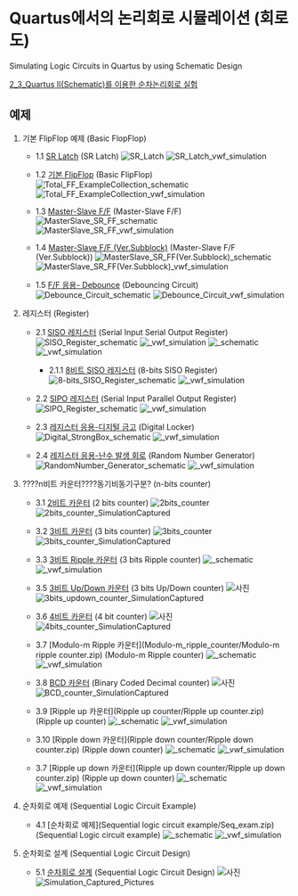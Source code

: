 # Quartus에서의 논리회로 시뮬레이션 (회로도)
Simulating Logic Circuits in Quartus by using Schematic Design

[2_3_Quartus II(Schematic)를 이용한 순차논리회로 실험](https://docs.google.com/document/d/18B2oY9i0UkC5DJaRiA0vmYNfsSaPw23wI-6OQMqPB7Y/edit#heading=h.754qeavoagw5)

## 예제
1. 기본 FlipFlop 예제 (Basic FlopFlop)

    + 1.1  [SR Latch](Basic_FilpFlop_ExampleCollection/SR_Latch) (SR Latch)
        ![SR_Latch](Basic_FilpFlop_ExampleCollection/SR_Latch/SR_Latch.png)
        ![SR_Latch_vwf_simulation](Basic_FilpFlop_ExampleCollection/SR_Latch/SR_Latch_vwf_simulation.png)

    + 1.2  [기본 FlipFlop](Basic_FilpFlop_ExampleCollection/Total_FF_ExampleCollection(SR,JK,D,T)) (Basic FlipFlop)
        ![Total_FF_ExampleCollection_schematic](Basic_FilpFlop_ExampleCollection/Total_FF_ExampleCollection(SR,JK,D,T)/Total_FF_ExampleCollection_schematic.png)
        ![Total_FF_ExampleCollection_vwf_simulation]() 

    + 1.3  [Master-Slave F/F](Basic_FilpFlop_ExampleCollection/MasterSlave_SR_FF) (Master-Slave F/F)
        ![MasterSlave_SR_FF_schematic](Basic_FilpFlop_ExampleCollection/MasterSlave_SR_FF/MasterSlave_SR_FF_schematic.png)
        ![MasterSlave_SR_FF_vwf_simulation]() 

    + 1.4  [Master-Slave F/F (Ver.Subblock)](Basic_FilpFlop_ExampleCollection/MasterSlave_SR_FF(Ver.Subblock)) (Master-Slave F/F (Ver.Subblock))
        ![MasterSlave_SR_FF(Ver.Subblock)_schematic](Basic_FilpFlop_ExampleCollection/MasterSlave_SR_FF(Ver.Subblock)/MasterSlave_SR_FF(Ver.Subblock)_schematic.png)
        ![MasterSlave_SR_FF(Ver.Subblock)_vwf_simulation]()

    + 1.5  [F/F 응용- Debounce](Basic_FilpFlop_ExampleCollection/Debounce_Circuit) (Debouncing Circuit)
        ![Debounce_Circuit_schematic](Basic_FilpFlop_ExampleCollection/Debounce_Circuit/Debounce_Circuit_schematic.png)
        ![Debounce_Circuit_vwf_simulation]()
    
2.  레지스터 (Register)

    + 2.1 [SISO 레지스터](SISO_Register/SISO_Register.zip) (Serial Input Serial Output Register)
        ![SISO_Register_schematic](SISO_Register/SISO_Register_schematic.png)
        ![_vwf_simulation](_vwf_simulation.png)
        ![_schematic](_schematic.png)
        ![_vwf_simulation](_vwf_simulation.png)

        + 2.1.1 [8비트 SISO 레지스터](SISO_Register/8-bits_SISO_Register.zip) (8-bits SISO Register)
            ![8-bits_SISO_Register_schematic](SISO_Register/8-bits_SISO_Register_schematic.png)
            ![_vwf_simulation](_vwf_simulation.png)

    + 2.2 [SIPO 레지스터](SIPO_Register/SIPO_Register.zip) (Serial Input Parallel Output Register)
        ![SIPO_Register_schematic](SIPO_Register/SIPO_Register_schematic.png)
        ![_vwf_simulation](_vwf_simulation.png)
    
    + 2.3 [레지스터 응용-디지털 금고](Digital_StrongBox/Digital_StrongBox.zip) (Digital Locker)
        ![Digital_StrongBox_schematic](Digital_StrongBox/Digital_StrongBox_schematic.png)
        ![_vwf_simulation](_vwf_simulation.png)

    + 2.4 [레지스터 응용-난수 발생 회로](RandomNumber_Generator/RandomNumber_Generator.zip) (Random Number Generator)
        ![RandomNumber_Generator_schematic](RandomNumber_Generator/RandomNumber_Generator_schematic.png)
        ![_vwf_simulation](_vwf_simulation.png)


3. ????n비트 카운터????동기비동기구분? (n-bits counter)

    + 3.1 [2비트 카운터](2bits_Counter/2bits_counter.zip) (2 bits counter)
        ![2bits_counter](2bits_Counter/2bits_counter.png)
        ![2bits_counter_SimulationCaptured](2bits_Counter/2bits_counter_SimulationCaptured.JPG)

    + 3.2 [3비트 카운터](3bits_Counter/3bits_counter.zip) (3 bits counter)
        ![3bits_counter](3bits_Counter/3bits_counter.png)
        ![3bits_counter_SimulationCaptured](3bits_Counter/3bits_counter_SimulationCaptured.JPG)
     
    + 3.3 [3비트 Ripple 카운터](3bit_ripple) (3 bits Ripple counter)
        ![_schematic](_schematic.png)
        ![_vwf_simulation](_vwf_simulation.png)  
        
    + 3.5  [3비트 Up/Down 카운터](3bits_UpDown_Counter/3bits_updown_counter.zip) (3 bits Up/Down counter)
        ![사진]()
        ![3bits_updown_counter_SimulationCaptured](3bits_UpDown_Counter/3bits_updown_counter_SimulationCaptured.JPG)  

    + 3.6  [4비트 카운터](4bits_Counter/4bits_counter.zip) (4 bit counter)
        ![사진]()
        ![4bits_counter_SimulationCaptured](4bits_Counter/4bits_counter_SimulationCaptured.JPG) 

    + 3.7  [Modulo-m Ripple 카운터](Modulo-m_ripple_counter/Modulo-m ripple counter.zip) (Modulo-m Ripple counter)
        ![_schematic](_schematic.png)
        ![_vwf_simulation](_vwf_simulation.png)

    + 3.8  [BCD 카운터](BCD_Counter/BCD_counter.zip) (Binary Coded Decimal counter)
        ![사진]() 
        ![BCD_counter_SimulationCaptured](BCD_Counter/BCD_counter_SimulationCaptured.JPG)
    
    + 3.9  [Ripple up 카운터](Ripple up counter/Ripple up counter.zip) (Ripple up counter)
        ![_schematic](_schematic.png)
        ![_vwf_simulation](_vwf_simulation.png)

    + 3.10  [Ripple down 카운터](Ripple down counter/Ripple down counter.zip) (Ripple down counter)
        ![_schematic](_schematic.png)
        ![_vwf_simulation](_vwf_simulation.png)

    + 3.7  [Ripple up down 카운터](Ripple up down counter/Ripple up down counter.zip) (Ripple up down counter)
        ![_schematic](_schematic.png)
        ![_vwf_simulation](_vwf_simulation.png)

4. 순차회로 예제 (Sequential Logic Circuit Example)

    + 4.1 [순차회로 예제](Sequential logic circuit example/Seq_exam.zip) (Sequential Logic circuit example)
        ![_schematic](_schematic.png)
        ![_vwf_simulation](_vwf_simulation.png)

5. 순차회로 설계 (Sequential Logic Circuit Design)   

    + 5.1 [순차회로 설계](Design_Sequential_Circuit/Design_Sequential_Circuit.zip) (Sequential Logic Circuit Design)
        ![사진]()
        ![Simulation_Captured_Pictures](Design_Sequential_Circuit/Simulation_Captured_Pictures.JPG)
         

